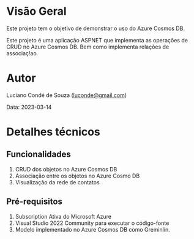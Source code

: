 # Visão Geral
Este projeto tem o objetivo de demonstrar o uso do Azure Cosmos DB.

Este projeto é uma aplicação ASPNET que implementa as operações de CRUD no Azure Cosmos DB. Bem como implementa relações de associaç!ao. 

# Autor
Luciano Condé de Souza (luconde@gmail.com)

Data: 2023-03-14

# Detalhes técnicos

## Funcionalidades
1. CRUD dos objetos no Azure Cosmos DB
2. Associação entre os objetos no Azure Cosmo DB
3. Visualização da rede de contatos

## Pré-requisitos
1. Subscription Ativa do Microsoft Azure
2. Visual Studio 2022 Community para executar o código-fonte
3. Modelo implementado no Azure Cosmos DB como Greminlin. 
